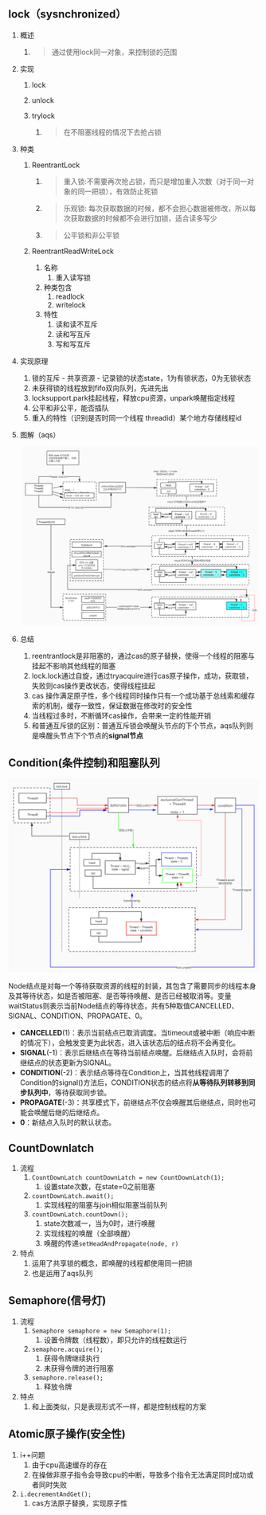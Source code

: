 ## lock（sysnchronized）

1. 概述

   1. > 通过使用lock同一对象，来控制锁的范围

2. 实现

   1. lock

   2. unlock

   3. trylock 

      1. > 在不阻塞线程的情况下去抢占锁

3. 种类

   1. ReentrantLock 

      1. >  重入锁:不需要再次抢占锁，而只是增加重入次数（对于同一对象的同一把锁），有效防止死锁

      2. > 乐观锁: 每次获取数据的时候，都不会担心数据被修改，所以每次获取数据的时候都不会进行加锁，适合读多写少

      3. > 公平锁和非公平锁

   2. ReentrantReadWriteLock 

      1. 名称
         1. 重入读写锁
      2. 种类包含
         1. readlock
         2. writelock
      3. 特性
         1. 读和读不互斥
         2. 读和写互斥
         3. 写和写互斥

4. 实现原理

   1. 锁的互斥 - 共享资源 - 记录锁的状态state，1为有锁状态，0为无锁状态
   2. 未获得锁的线程放到fifo双向队列，先进先出
   3. locksupport.park挂起线程，释放cpu资源，unpark唤醒指定线程
   4. 公平和非公平，能否插队
   5. 重入的特性（识别是否时同一个线程 threadid）某个地方存储线程id

5. 图解（aqs）

    ![img](https://raw.githubusercontent.com/LiangyangAlan/images/master/img/AQS.jpg)



6. 总结

   1. reentrantlock是非阻塞的，通过cas的原子替换，使得一个线程的阻塞与挂起不影响其他线程的阻塞
   2. lock.lock通过自旋，通过tryacquire进行cas原子操作，成功，获取锁，失败则cas操作更改状态，使得线程挂起
   3. cas 操作满足原子性，多个线程同时操作只有一个成功基于总线索和缓存索的机制，缓存一致性，保证数据在修改时的安全性
   4. 当线程过多时，不断循环cas操作，会带来一定的性能开销
   5. 和普通互斥锁的区别：普通互斥锁会唤醒头节点的下个节点，aqs队列则是唤醒头节点下个节点的**signal节点**



## Condition(条件控制)和阻塞队列

![](https://raw.githubusercontent.com/LiangyangAlan/images/master/img/condition阻塞.jpg)

Node结点是对每一个等待获取资源的线程的封装，其包含了需要同步的线程本身及其等待状态，如是否被阻塞、是否等待唤醒、是否已经被取消等。变量waitStatus则表示当前Node结点的等待状态，共有5种取值CANCELLED、SIGNAL、CONDITION、PROPAGATE、0。
- **CANCELLED**(1)：表示当前结点已取消调度。当timeout或被中断（响应中断的情况下），会触发变更为此状态，进入该状态后的结点将不会再变化。
- **SIGNAL**(-1)：表示后继结点在等待当前结点唤醒。后继结点入队时，会将前继结点的状态更新为SIGNAL。
- **CONDITION**(-2)：表示结点等待在Condition上，当其他线程调用了Condition的signal()方法后，CONDITION状态的结点将**从等待队列转移到同步队列中**，等待获取同步锁。
- **PROPAGATE**(-3)：共享模式下，前继结点不仅会唤醒其后继结点，同时也可能会唤醒后继的后继结点。
- **0**：新结点入队时的默认状态。


##  CountDownlatch

1. 流程
   1. `CountDownLatch countDownLatch = new CountDownLatch(1);`
      1. 设置state次数，在state=0之前阻塞
   2. `countDownLatch.await();`
      1. 实现线程的阻塞与join相似阻塞当前队列
   3. `countDownLatch.countDown();`
      1. state次数减一，当为0时，进行唤醒
      2. 实现线程的唤醒（全部唤醒）
      3. 唤醒的传递`setHeadAndPropagate(node, r)`
2. 特点
   1. 运用了共享锁的概念，即唤醒的线程都使用同一把锁
   2. 也是运用了aqs队列



## Semaphore(信号灯)

1. 流程
   1. `Semaphore semaphore = new Semaphore(1);`
      1. 设置令牌数（线程数），即只允许的线程数运行
   2. `semaphore.acquire();`
      1. 获得令牌继续执行
      2. 未获得令牌的进行阻塞
   3. `semaphore.release();`
      1. 释放令牌
2. 特点
   1. 和上面类似，只是表现形式不一样，都是控制线程的方案



## Atomic原子操作(安全性)

1. i++问题
   1. 由于cpu高速缓存的存在
   2. 在操做非原子指令会导致cpu的中断，导致多个指令无法满足同时成功或者同时失败
2. `i.decrementAndGet();`
   1. cas方法原子替换，实现原子性



